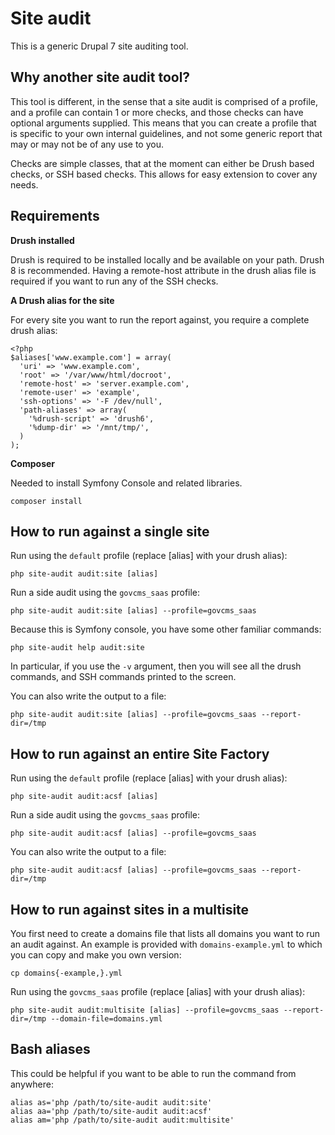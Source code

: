 # Site audit

This is a generic Drupal 7 site auditing tool.

## Why another site audit tool?

This tool is different, in the sense that a site audit is comprised of a profile, and a profile can contain 1 or more checks, and those checks can have optional arguments supplied. This means that you can create a profile that is specific to your own internal guidelines, and not some generic report that may or may not be of any use to you.

Checks are simple classes, that at the moment can either be Drush based checks, or SSH based checks. This allows for easy extension to cover any needs.

## Requirements

**Drush installed**

Drush is required to be installed locally and be available on your path. Drush 8 is recommended. Having a remote-host attribute in the drush alias file is required if you want to run any of the SSH checks.

**A Drush alias for the site**

For every site you want to run the report against, you require a complete drush alias:

```
<?php
$aliases['www.example.com'] = array(
  'uri' => 'www.example.com',
  'root' => '/var/www/html/docroot',
  'remote-host' => 'server.example.com',
  'remote-user' => 'example',
  'ssh-options' => '-F /dev/null',
  'path-aliases' => array(
    '%drush-script' => 'drush6',
    '%dump-dir' => '/mnt/tmp/',
  )
);
```

**Composer**

Needed to install Symfony Console and related libraries.

```
composer install
```

## How to run against a single site

Run using the `default` profile (replace [alias] with your drush alias):

```
php site-audit audit:site [alias]
```

Run a side audit using the `govcms_saas` profile:

```
php site-audit audit:site [alias] --profile=govcms_saas
```

Because this is Symfony console, you have some other familiar commands:

```
php site-audit help audit:site
```

In particular, if you use the `-v` argument, then you will see all the drush commands, and SSH commands printed to the screen.

You can also write the output to a file:

```
php site-audit audit:site [alias] --profile=govcms_saas --report-dir=/tmp
```

## How to run against an entire Site Factory

Run using the `default` profile (replace [alias] with your drush alias):

```
php site-audit audit:acsf [alias]
```

Run a side audit using the `govcms_saas` profile:

```
php site-audit audit:acsf [alias] --profile=govcms_saas
```

You can also write the output to a file:

```
php site-audit audit:acsf [alias] --profile=govcms_saas --report-dir=/tmp
```


## How to run against sites in a multisite

You first need to create a domains file that lists all domains you want to run an audit against. An example is provided with `domains-example.yml` to which you can copy and make you own version:

```
cp domains{-example,}.yml
```

Run using the `govcms_saas` profile (replace [alias] with your drush alias):

```
php site-audit audit:multisite [alias] --profile=govcms_saas --report-dir=/tmp --domain-file=domains.yml
```

## Bash aliases

This could be helpful if you want to be able to run the command from anywhere:

```
alias as='php /path/to/site-audit audit:site'
alias aa='php /path/to/site-audit audit:acsf'
alias am='php /path/to/site-audit audit:multisite'
```
